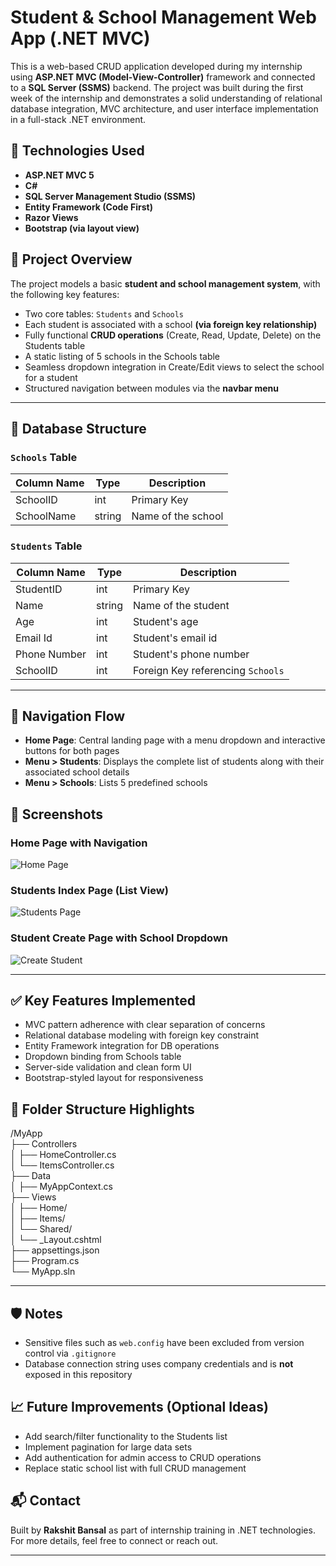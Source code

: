 # Student & School Management Web App (.NET MVC)
 
This is a web-based CRUD application developed during my internship using **ASP.NET MVC (Model-View-Controller)** framework and connected to a **SQL Server (SSMS)** backend. 
The project was built during the first week of the internship and demonstrates a solid understanding of relational database integration, MVC architecture, and user interface implementation in a full-stack .NET environment.

## 🔧 Technologies Used

- **ASP.NET MVC 5**
- **C#**
- **SQL Server Management Studio (SSMS)**
- **Entity Framework (Code First)**
- **Razor Views**
- **Bootstrap (via layout view)**


## 📌 Project Overview

The project models a basic **student and school management system**, with the following key features:

- Two core tables: `Students` and `Schools`
- Each student is associated with a school **(via foreign key relationship)**
- Fully functional **CRUD operations** (Create, Read, Update, Delete) on the Students table
- A static listing of 5 schools in the Schools table
- Seamless dropdown integration in Create/Edit views to select the school for a student
- Structured navigation between modules via the **navbar menu**

---

## 📂 Database Structure

### `Schools` Table

| Column Name  | Type     | Description             |
|--------------|----------|-------------------------|
| SchoolID     | int      | Primary Key             |
| SchoolName   | string   | Name of the school      |

### `Students` Table

| Column Name  | Type     | Description                         |
|--------------|----------|-------------------------------------|
| StudentID    | int      | Primary Key                         |
| Name         | string   | Name of the student                 |
| Age          | int      | Student's age                       |
| Email Id     | int      | Student's email id                  |
| Phone Number | int      | Student's phone number              |
| SchoolID     | int      | Foreign Key referencing `Schools`   |



---



## 🧭 Navigation Flow

- **Home Page**: Central landing page with a menu dropdown and interactive buttons for both pages
- **Menu > Students**: Displays the complete list of students along with their associated school details
- **Menu > Schools**: Lists 5 predefined schools

## 📸 Screenshots



### Home Page with Navigation

![Home Page](screenshots/homepage.png)


### Students Index Page (List View)

![Students Page](screenshots/students_index.png)


### Student Create Page with School Dropdown

![Create Student](screenshots/create_student.png)

---

## ✅ Key Features Implemented

- MVC pattern adherence with clear separation of concerns
- Relational database modeling with foreign key constraint
- Entity Framework integration for DB operations
- Dropdown binding from Schools table
- Server-side validation and clean form UI
- Bootstrap-styled layout for responsiveness


## 📁 Folder Structure Highlights
/MyApp  
├── Controllers  
│ ├── HomeController.cs  
│ └── ItemsController.cs  
├── Data  
│ ├── MyAppContext.cs  
├── Views  
│ ├── Home/  
│ ├── Items/  
│ └── Shared/  
│ └── _Layout.cshtml  
├── appsettings.json  
├── Program.cs  
└── MyApp.sln  

---

## 🛡️ Notes

- Sensitive files such as `web.config` have been excluded from version control via `.gitignore`
- Database connection string uses company credentials and is **not** exposed in this repository


## 📈 Future Improvements (Optional Ideas)

- Add search/filter functionality to the Students list
- Implement pagination for large data sets
- Add authentication for admin access to CRUD operations
- Replace static school list with full CRUD management


## 📬 Contact

Built by **Rakshit Bansal** as part of internship training in .NET technologies. For more details, feel free to connect or reach out.

---



